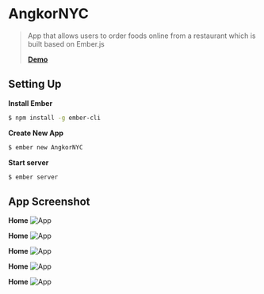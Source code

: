 # AngkorNYC
> App that allows users to order foods online from a restaurant which is built based on Ember.js
>
> [**Demo**](https://arunras.github.io/angkornyc/)
## Setting Up
**Install Ember**
```bash
$ npm install -g ember-cli
```

**Create New App**

```bash
$ ember new AngkorNYC
```

**Start server**

```bash
$ ember server
```

## App Screenshot 
**Home**
![App](https://github.com/arunras/ankornyc/raw/master/public/imgs/home.png "Home")


**Home**
![App](https://github.com/arunras/ankornyc/raw/master/public/imgs/food.png "Food")

**Home**
![App](https://github.com/arunras/ankornyc/raw/master/public/imgs/food_detail.png "Food Detail")

**Home**
![App](https://github.com/arunras/ankornyc/raw/master/public/imgs/cart.png "Cart")

**Home**
![App](https://github.com/arunras/ankornyc/raw/master/public/imgs/history.png "History")

